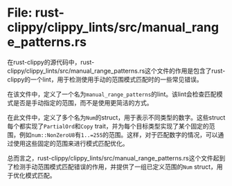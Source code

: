 # File: rust-clippy/clippy_lints/src/manual_range_patterns.rs

在rust-clippy的源代码中，rust-clippy/clippy_lints/src/manual_range_patterns.rs这个文件的作用是包含了rust-clippy的一个lint，用于检测使用手动的范围模式匹配时的一些常见错误。

在该文件中，定义了一个名为`manual_range_patterns`的lint。该lint会检查匹配模式是否是手动指定的范围，而不是使用更简洁的方式。

在此文件中，定义了多个名为`Num`的struct，用于表示不同类型的数字。这些struct每个都实现了`PartialOrd`和`Copy` trait，并为每个目标类型实现了某个固定的范围，例如`num::NonZeroU8`有`1..=255`的范围。这样，对于匹配数字的情况，可以通过使用这些固定的范围来进行模式匹配优化。

总而言之，rust-clippy/clippy_lints/src/manual_range_patterns.rs这个文件起到了检测手动范围模式匹配错误的作用，并提供了一组已定义范围的`Num` struct，用于优化模式匹配。

